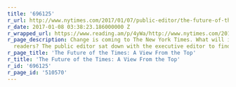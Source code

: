 ```yaml
---
title: '696125'
r_url: http://www.nytimes.com/2017/01/07/public-editor/the-future-of-the-times-a-view-from-the-top.html
r_date: 2017-01-08 03:38:23.186000000 Z
r_wrapped_url: https://www.reading.am/p/4yWa/http://www.nytimes.com/2017/01/07/public-editor/the-future-of-the-times-a-view-from-the-top.html
r_page_description: Change is coming to The New York Times. What will it mean for
  readers? The public editor sat down with the executive editor to find out.
r_page_title: 'The Future of the Times: A View From the Top'
r_title: 'The Future of the Times: A View From the Top'
r_id: '696125'
r_page_id: '510570'
---
```


